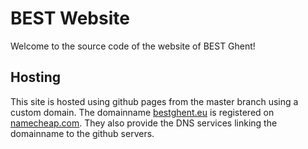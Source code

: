 # BEST Website

Welcome to the source code of the website of BEST Ghent!

## Hosting
This site is hosted using github pages from the master branch using a custom domain. The domainname [bestghent.eu](https://bestghent.eu) is registered on [namecheap.com](https://www.namecheap.com/). They also provide the DNS services linking the domainname to the github servers.
